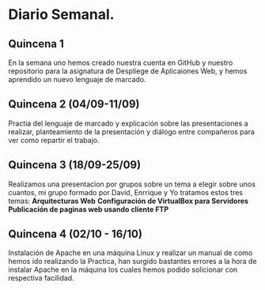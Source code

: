 # Diario Semanal.

## Quincena 1

En la semana uno hemos creado nuestra cuenta en GitHub y nuestro repositorio para la asignatura de Despliege de Aplicaiones Web, y hemos aprendido un nuevo lenguaje de marcado.

## Quincena 2 (04/09-11/09)
Practia del lenguaje de marcado y explicación sobre las presentaciones a realizar, planteamiento de la presentación y diálogo entre compañeros para ver como repartir el trabajo.

## Quincena 3 (18/09-25/09)

Realizamos una presentacion por grupos sobre un tema a elegir sobre unos cuantos, mi grupo formado por David, Enrrique y Yo tratamos estos tres temas: 
  **Arquitecturas Web**
  **Configuración de VirtualBox para Servidores**
  **Publicación de paginas web usando cliente FTP**

  ## Quincena 4 (02/10 - 16/10)

  Instalación de Apache en una máquina Linux y realizar un manual de como hemos ido realizando la Practica, han surgido bastantes errores a la hora de instalar Apache en la máquina los cuales hemos podido solicionar con respectiva facilidad.
